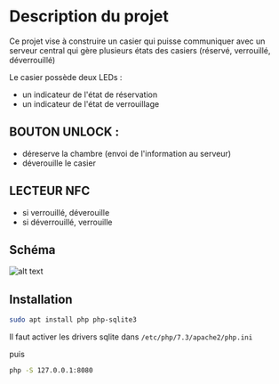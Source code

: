 # Description du projet

Ce projet vise à construire un casier qui puisse communiquer avec un serveur central qui gère plusieurs états des casiers (réservé, verrouillé, déverrouillé)

Le casier possède deux LEDs :
* un indicateur de l'état de réservation
* un indicateur de l'état de verrouillage

## BOUTON UNLOCK : 

* déreserve la chambre (envoi de l'information au serveur)
* déverouille le casier

## LECTEUR NFC

* si verrouillé, déverouille
* si déverrouillé, verrouille

## Schéma

![alt text](https://github.com/thibaultserti/Imagine-and-Make/blob/master/schema.png "Schema")

## Installation

``` bash
sudo apt install php php-sqlite3
```
Il faut activer les drivers sqlite dans `/etc/php/7.3/apache2/php.ini`

puis
``` bash
php -S 127.0.0.1:8080
```


